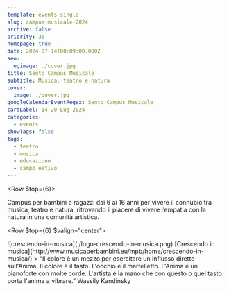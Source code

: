```yaml
---
template: events-single
slug: campus-musicale-2024
archive: false
priority: 36
homepage: true
date: 2024-07-14T00:09:00.000Z
seo:
  ogimage: ./cover.jpg
title: Sento Campus Musicale
subtitle: Musica, teatro e natura
cover:
  image: ./cover.jpg
googleCalendarEventRegex: Sento Campus Musicale
cardLabel: 14-20 Lug 2024
categories:
  - events
showTags: false
tags:
  - teatro
  - musica
  - educazione
  - campo estivo
---
```


<EntryInfo variant="frequency" label="Quando" value="14-20 luglio 2024"/>
<EntryInfo variant="target" label="fascia d'età" value="6 - 16 anni"/>
<EntryInfo variant="location" label="A LaSchola" value="[Via Maroni 13, Casciago 21020, VA](https://g.page/laschola?share)"/>
<EntryInfo variant="teacher" label="Organizzato da" value="[Crescendo in musica](http://www.musicaperbambini.eu/mpb/home/crescendo-in-musica/)" />
<EntryInfo variant="email" label="Email" value="[crescendoinmusica2021@gmail.com](mailto:crescendoinmusica2021@gmail.com)" $bottom={1}/>
<EntryInfo variant="phone" label="Telefono" value="[327 4367354](tel:3274367354) / [340 5998378](tel:3405998378)"/>

<Row $top={6}>
  <Col $narrow $initial>
    Campus per bambini e ragazzi dai 6 ai 16 anni per vivere il connubio tra musica, teatro e natura, ritrovando il piacere di vivere l’empatia con la natura in una comunità artistica.
  </Col>
</Row>

<Row $top={6} $valign="center">
  <Col md={1}></Col>
  <Col xs={5} md={4}>
    <ImgRounded>
      ![crescendo-in-musica](./logo-crescendo-in-musica.png)
    </ImgRounded>
    <QuoteAuthor>
      [Crescendo in musica](http://www.musicaperbambini.eu/mpb/home/crescendo-in-musica/)
    </QuoteAuthor>
  </Col>
  <Col xs={7} md={6}>
    > “Il colore è un mezzo per esercitare un influsso diretto sull'Anima. Il colore è il tasto. L'occhio è il martelletto. L'Anima è un pianoforte con molte corde. L'artista è la mano che con questo o quel tasto porta l'anima a vibrare.”
    <QuoteAuthor>
      Wassily Kandinsky
    </QuoteAuthor>
  </Col>
</Row>
